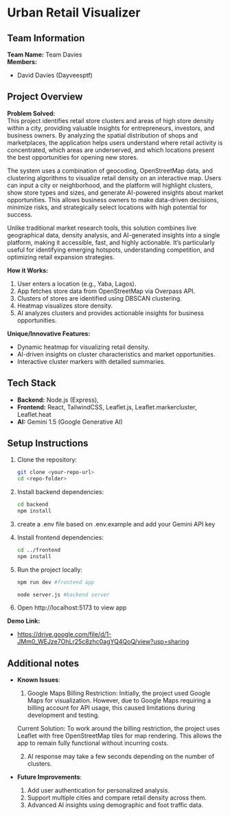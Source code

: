 # Urban Retail Visualizer

## Team Information
**Team Name:** Team Davies  
**Members:**  
- David Davies (Dayveesptf)  

## Project Overview
**Problem Solved:**  
This project identifies retail store clusters and areas of high store density within a city, providing valuable insights for entrepreneurs, investors, and business owners. By analyzing the spatial distribution of shops and marketplaces, the application helps users understand where retail activity is concentrated, which areas are underserved, and which locations present the best opportunities for opening new stores.

The system uses a combination of geocoding, OpenStreetMap data, and clustering algorithms to visualize retail density on an interactive map. Users can input a city or neighborhood, and the platform will highlight clusters, show store types and sizes, and generate AI-powered insights about market opportunities. This allows business owners to make data-driven decisions, minimize risks, and strategically select locations with high potential for success.

Unlike traditional market research tools, this solution combines live geographical data, density analysis, and AI-generated insights into a single platform, making it accessible, fast, and highly actionable. It’s particularly useful for identifying emerging hotspots, understanding competition, and optimizing retail expansion strategies.

**How it Works:**  
1. User enters a location (e.g., Yaba, Lagos).  
2. App fetches store data from OpenStreetMap via Overpass API.  
3. Clusters of stores are identified using DBSCAN clustering.  
4. Heatmap visualizes store density.  
5. AI analyzes clusters and provides actionable insights for business opportunities.

**Unique/Innovative Features:**  
- Dynamic heatmap for visualizing retail density.  
- AI-driven insights on cluster characteristics and market opportunities.  
- Interactive cluster markers with detailed summaries.  

## Tech Stack
- **Backend:** Node.js (Express),  
- **Frontend:** React, TailwindCSS, Leaflet.js, Leaflet.markercluster, Leaflet.heat  
- **AI:** Gemini 1.5 (Google Generative AI)  

## Setup Instructions
1. Clone the repository:  
   ```bash
   git clone <your-repo-url>
   cd <repo-folder>

2. Install backend dependencies:  
   ```bash
   cd backend
   npm install

3. create a .env file based on .env.example and add your Gemini API key
   
4. Install frontend dependencies:  
   ```bash
   cd ../frontend
   npm install

5. Run the project locally:  
   ```bash
   npm run dev #frontend app

   node server.js #backend server

6. Open http://localhost:5173 to view app

**Demo Link:** 
- https://drive.google.com/file/d/1-JMm0_WEJze7OhLr25c8zhc0agYQ4QoQ/view?usp=sharing

## Additional notes
- **Known Issues**:
    1. Google Maps Billing Restriction: Initially, the project used Google Maps for visualization. However, due to Google Maps requiring a billing account for API usage, this caused limitations during development and testing.  

    Current Solution: To work around the billing restriction, the project uses Leaflet with free OpenStreetMap tiles for map rendering. This allows the app to remain fully functional without incurring costs.

    2. AI response may take a few seconds depending on the number of clusters.

- **Future Improvements**:
    1. Add user authentication for personalized analysis.
    2. Support multiple cities and compare retail density across them.
    3. Advanced AI insights using demographic and foot traffic data.


